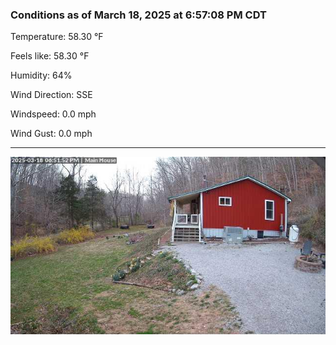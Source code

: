 ### Conditions as of March 18, 2025 at 6:57:08 PM CDT 

Temperature: 58.30 &deg;F

Feels like: 58.30 &deg;F

Humidity: 64%

Wind Direction: SSE

Windspeed: 0.0 mph

Wind Gust: 0.0 mph

---

<img src="./images/latest.jpeg"/>


